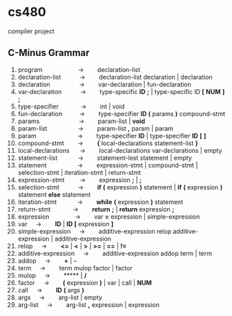 # cs480
compiler project


## C-Minus Grammar

1.   program              &nbsp;&nbsp;&nbsp;&nbsp;&nbsp;&nbsp;&nbsp;&nbsp;&nbsp;&nbsp;&nbsp;&nbsp;&nbsp;&nbsp;&nbsp;&nbsp;&nbsp;&nbsp;&nbsp; -> &nbsp;&nbsp;&nbsp;&nbsp;&nbsp;&nbsp;     declaration-list
2.   declaration-list    &nbsp;&nbsp;&nbsp;&nbsp;&nbsp;&nbsp;&nbsp;&nbsp;&nbsp; -> &nbsp;&nbsp;&nbsp;&nbsp;&nbsp;&nbsp;     declaration-list declaration | declaration
3.   declaration          &nbsp;&nbsp;&nbsp;&nbsp;&nbsp;&nbsp;&nbsp;&nbsp;&nbsp;&nbsp;&nbsp;&nbsp;&nbsp;&nbsp;&nbsp; -> &nbsp;&nbsp;&nbsp;&nbsp;&nbsp;&nbsp;      var-declaration | fun-declaration
4.   var-declaration      &nbsp;&nbsp;&nbsp;&nbsp;&nbsp;&nbsp;&nbsp;&nbsp;&nbsp; -> &nbsp;&nbsp;&nbsp;&nbsp;&nbsp;&nbsp;      type-specific **ID** **;** | type-specific ID **[** **NUM** **]** **;**
5.   type-specifier       &nbsp;&nbsp;&nbsp;&nbsp;&nbsp;&nbsp;&nbsp;&nbsp;&nbsp;&nbsp;&nbsp; -> &nbsp;&nbsp;&nbsp;&nbsp;&nbsp;&nbsp;      int | void
6.   fun-declaration      &nbsp;&nbsp;&nbsp;&nbsp;&nbsp;&nbsp;&nbsp;&nbsp; -> &nbsp;&nbsp;&nbsp;&nbsp;&nbsp;&nbsp;      type-specifier **ID** **(** params **)** compound-stmt
7.   params               &nbsp;&nbsp;&nbsp;&nbsp;&nbsp;&nbsp;&nbsp;&nbsp;&nbsp;&nbsp;&nbsp;&nbsp;&nbsp;&nbsp;&nbsp;&nbsp;&nbsp;&nbsp;&nbsp;&nbsp;&nbsp; -> &nbsp;&nbsp;&nbsp;&nbsp;&nbsp;&nbsp;      param-list | **void**
8.   param-list           &nbsp;&nbsp;&nbsp;&nbsp;&nbsp;&nbsp;&nbsp;&nbsp;&nbsp;&nbsp;&nbsp;&nbsp;&nbsp;&nbsp;&nbsp;&nbsp; -> &nbsp;&nbsp;&nbsp;&nbsp;&nbsp;&nbsp;      param-list **,** param | param
9.   param                &nbsp;&nbsp;&nbsp;&nbsp;&nbsp;&nbsp;&nbsp;&nbsp;&nbsp;&nbsp;&nbsp;&nbsp;&nbsp;&nbsp;&nbsp;&nbsp;&nbsp;&nbsp;&nbsp;&nbsp;&nbsp;&nbsp; -> &nbsp;&nbsp;&nbsp;&nbsp;&nbsp;&nbsp;      type-specifier **ID** | type-specifier **ID** **[** **]**
10.  compound-stmt        &nbsp;&nbsp;&nbsp;&nbsp;&nbsp;&nbsp; -> &nbsp;&nbsp;&nbsp;&nbsp;&nbsp;&nbsp;      **{** local-declarations statement-list **}**
11.  local-declarations   &nbsp;&nbsp;&nbsp;&nbsp; -> &nbsp;&nbsp;&nbsp;&nbsp;&nbsp;&nbsp;      local-declarations var-declarations | empty
12.  statement-list       &nbsp;&nbsp;&nbsp;&nbsp;&nbsp;&nbsp;&nbsp;&nbsp;&nbsp;&nbsp; -> &nbsp;&nbsp;&nbsp;&nbsp;&nbsp;&nbsp;     statement-lest statement | empty
13.  statement            &nbsp;&nbsp;&nbsp;&nbsp;&nbsp;&nbsp;&nbsp;&nbsp;&nbsp;&nbsp;&nbsp;&nbsp;&nbsp;&nbsp;&nbsp;&nbsp; -> &nbsp;&nbsp;&nbsp;&nbsp;&nbsp;&nbsp;      expression-stmt | compound-stmt | selection-stmt | iteration-stmt | return-stmt
14.  expression-stmt      &nbsp;&nbsp;&nbsp;&nbsp;&nbsp;&nbsp;&nbsp; -> &nbsp;&nbsp;&nbsp;&nbsp;&nbsp;&nbsp;      expression **;** | **;**
15.  selection-stmt       &nbsp;&nbsp;&nbsp;&nbsp;&nbsp;&nbsp;&nbsp;&nbsp;&nbsp; -> &nbsp;&nbsp;&nbsp;&nbsp;&nbsp;&nbsp;      **if** **(** expression **)** statement | **if** **(** expression **)** statement **else** statement
16.  iteration-stmt       &nbsp;&nbsp;&nbsp;&nbsp;&nbsp;&nbsp;&nbsp;&nbsp;&nbsp;&nbsp; -> &nbsp;&nbsp;&nbsp;&nbsp;&nbsp;&nbsp;      **while** **(** expression **)** statement
17.  return-stmt          &nbsp;&nbsp;&nbsp;&nbsp;&nbsp;&nbsp;&nbsp;&nbsp;&nbsp;&nbsp;&nbsp; -> &nbsp;&nbsp;&nbsp;&nbsp;&nbsp;&nbsp;      **return** **;** | **return** expression **;**
18.  expression           &nbsp;&nbsp;&nbsp;&nbsp;&nbsp;&nbsp;&nbsp;&nbsp;&nbsp;&nbsp;&nbsp;&nbsp;&nbsp; -> &nbsp;&nbsp;&nbsp;&nbsp;&nbsp;&nbsp;      var **=** expression | simple-expression
19.  var                  &nbsp;&nbsp;&nbsp; -> &nbsp;&nbsp;&nbsp;&nbsp;&nbsp;&nbsp;      **ID** | **ID** **[** expression **]**
20.  simple-expression    &nbsp;&nbsp;&nbsp; -> &nbsp;&nbsp;&nbsp;&nbsp;&nbsp;&nbsp;      additive-expression relop additive-expression | additive-expression
21.  relop                &nbsp;&nbsp;&nbsp; -> &nbsp;&nbsp;&nbsp;&nbsp;&nbsp;&nbsp;      **<=** | **<** | **>** | **>=** | **==** | **!=**
22.  additive-expression  &nbsp;&nbsp;&nbsp; -> &nbsp;&nbsp;&nbsp;&nbsp;&nbsp;&nbsp;      additive-expression addop term | term
23.  addop                &nbsp;&nbsp;&nbsp; -> &nbsp;&nbsp;&nbsp;&nbsp;&nbsp;&nbsp;      **+** | **-**
24.  term                 &nbsp;&nbsp;&nbsp; -> &nbsp;&nbsp;&nbsp;&nbsp;&nbsp;&nbsp;      term mulop factor | factor
25.  mulop                &nbsp;&nbsp;&nbsp; -> &nbsp;&nbsp;&nbsp;&nbsp;&nbsp;&nbsp;      ***** | **/**
26.  factor               &nbsp;&nbsp;&nbsp; -> &nbsp;&nbsp;&nbsp;&nbsp;&nbsp;&nbsp;      **(** expression **)** | var | call | **NUM**
27.  call                 &nbsp;&nbsp;&nbsp; -> &nbsp;&nbsp;&nbsp;&nbsp;&nbsp;&nbsp;      **ID** **(** args **)**
28.  args                 &nbsp;&nbsp;&nbsp; -> &nbsp;&nbsp;&nbsp;&nbsp;&nbsp;&nbsp;      arg-list | empty
29.  arg-list             &nbsp;&nbsp;&nbsp; -> &nbsp;&nbsp;&nbsp;&nbsp;&nbsp;&nbsp;      arg-list **,** expression | expression
